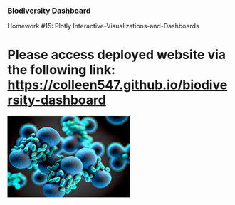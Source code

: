 ### Biodiversity Dashboard

Homework #15: Plotly Interactive-Visualizations-and-Dashboards

# Please access deployed website via the following link: https://colleen547.github.io/biodiversity-dashboard

![1-Logo](Images/Germ_Disease.png)
